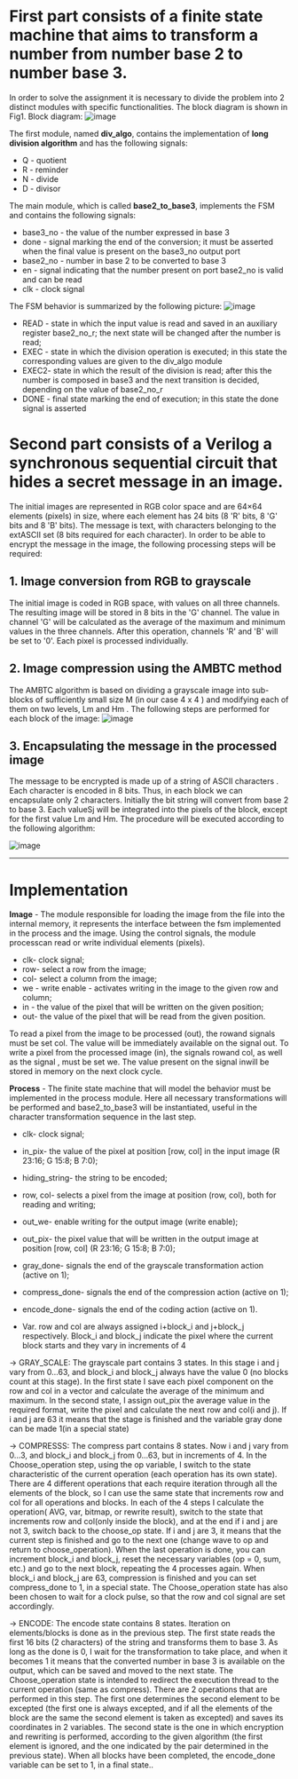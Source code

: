 # First part consists of a finite state machine that aims to transform a number from number base 2 to number base 3.
In order to solve the assignment it is necessary to divide the problem into 2 distinct modules with specific functionalities. The block diagram is shown in Fig1. Block diagram:
![image](https://github.com/adrianvirlan200/IC-design-for-Steganography/assets/74298808/8dec10a8-78d4-412b-aeba-c93e817e9913)

The first module, named **div_algo**, contains the implementation of **long division algorithm** and has the following signals: 
* Q - quotient
* R - reminder
* N - divide
* D - divisor

The main module, which is called **base2_to_base3**, implements the FSM and contains the following signals:
* base3_no - the value of the number expressed in base 3
* done - signal marking the end of the conversion; it must be asserted when the final value is present on the base3_no output port
* base2_no - number in base 2 to be converted to base 3
* en - signal indicating that the number present on port base2_no is valid and can be read
* clk - clock signal
  
The FSM behavior is summarized by the following picture:
  ![image](https://github.com/adrianvirlan200/IC-design-for-Steganography/assets/74298808/97da4249-2f96-43cf-a589-9bddbbcbe37c)
  
* READ - state in which the input value is read and saved in an auxiliary register base2_no_r; the next state will be changed after the number is read;
* EXEC - state in which the division operation is executed; in this state the corresponding values are given to the div_algo module
* EXEC2- state in which the result of the division is read; after this the number is composed in base3 and the next transition is decided, depending on the value of base2_no_r
* DONE - final state marking the end of execution; in this state the done signal is asserted


# Second part consists of a Verilog a synchronous sequential circuit that hides a secret message in an image.
The initial images are represented in RGB color space and are 64×64 elements (pixels) in size, where each element has 24 bits (8 'R' bits, 8 'G' bits and 8 'B' bits). The message is text, with characters belonging to the extASCII set (8 bits required for each character). In order to be able to encrypt the message in the image, the following processing steps will be required:
## 1. Image conversion from RGB to grayscale
The initial image is coded in RGB space, with values on all three channels. The resulting image will be stored in 8 bits in the 'G' channel. The value in channel 'G' will be calculated as the average of the maximum and minimum values in the three channels. After this operation, channels 'R' and 'B' will be set to '0'. Each pixel is processed individually.

## 2. Image compression using the AMBTC method
The AMBTC algorithm is based on dividing a grayscale image into sub-blocks of sufficiently small size M (in our case 4 x 4 ) and modifying each of them on two levels, Lm and Hm . The following steps are performed for each block of the image:
![image](https://github.com/adrianvirlan200/IC-design-for-Steganography/assets/74298808/2745e3ea-9951-4822-8132-7c525f1bbf76)

## 3. Encapsulating the message in the processed image
The message to be encrypted is made up of a string of ASCII characters . Each character is encoded in 8 bits. Thus, in each block we can encapsulate only 2 characters. Initially the bit string will convert from base 2 to base 3. Each valueSj
will be integrated into the pixels of the block, except for the first value Lm and Hm. The procedure will be executed according to the following algorithm:

![image](https://github.com/adrianvirlan200/IC-design-for-Steganography/assets/74298808/95242310-7567-49ce-b7e5-91f272b42b0e)
_______________________________________________________________________________________________________________________________________________________________________________________________________
# Implementation
**Image** - The module responsible for loading the image from the file into the internal memory, it represents the interface between the fsm implemented in the process and the image. Using the control signals, the module processcan read or write individual elements (pixels).
* clk- clock signal;
* row- select a row from the image;
* col- select a column from the image;
* we - write enable - activates writing in the image to the given row and column;
* in - the value of the pixel that will be written on the given position;
* out- the value of the pixel that will be read from the given position.
  
To read a pixel from the image to be processed (out), the rowand signals must be set col. The value will be immediately available on the signal out.
To write a pixel from the processed image (in), the signals rowand col, as well as the signal , must be set we. The value present on the signal inwill be stored in memory on the next clock cycle.

**Process** - The finite state machine that will model the behavior must be implemented in the process module. Here all necessary transformations will be performed and base2_to_base3 will be instantiated, useful in the character transformation sequence in the last step.
* clk- clock signal;
* in_pix- the value of the pixel at position [row, col] in the input image (R 23:16; G 15:8; B 7:0);
* hiding_string- the string to be encoded;
* row, col- selects a pixel from the image at position (row, col), both for reading and writing;
* out_we- enable writing for the output image (write enable);
* out_pix- the pixel value that will be written in the output image at position [row, col] (R 23:16; G 15:8; B 7:0);
* gray_done- signals the end of the grayscale transformation action (active on 1);
* compress_done- signals the end of the compression action (active on 1);
* encode_done- signals the end of the coding action (active on 1).

* Var. row and col are always assigned i+block_i and j+block_j respectively.
Block_i and block_j indicate the pixel where the current block starts and they vary in increments of 4
 
-> GRAY_SCALE:
	The grayscale part contains 3 states. In this stage i and j vary from 0...63, and block_i and block_j always have the value 0 (no blocks count at this stage). In the first state I save each pixel component on the row and col in a vector and calculate the average of the minimum and maximum.
	In the second state, I assign out_pix the average value in the required format, write the pixel and calculate the next row and col(i and j). If i and j are 63 it means that the stage is finished and the variable gray done can be made 1(in a special state)
 
-> COMPRESSS:
The compress part contains 8 states. Now i and j vary from 0...3, and block_i and block_j from 0...63, but in increments of 4.
In the Choose_operation step, using the op variable, I switch to the state characteristic of the current operation (each operation has its own state). There are 4 different operations that each require iteration through all the elements of the block, so I can use the same state that increments row and col for all operations and blocks.
In each of the 4 steps I calculate the operation( AVG, var, bitmap, or rewrite result), switch to the state that increments row and col(only inside the block), and at the end if i and j are not 3, switch back to the choose_op state. If i and j are 3, it means that the current step is finished and go to the next one (change wave to op and return to choose_operation).
When the last operation is done, you can increment block_i and block_j, reset the necessary variables (op = 0, sum, etc.) and go to the next block, repeating the 4 processes again.
When block_i and block_j are 63, compression is finished and you can set compress_done to 1, in a special state.
The Choose_operation state has also been chosen to wait for a clock pulse, so that the row and col signal are set accordingly.

-> ENCODE:
The encode state contains 8 states. Iteration on elements/blocks is done as in the previous step. 
The first state reads the first 16 bits (2 characters) of the string and transforms them to base 3. As long as the done is 0, I wait for the transformation to take place, and when it becomes 1 it means that the converted number in base 3 is available on the output, which can be saved and moved to the next state.
The Choose_operation state is intended to redirect the execution thread to the current operation (same as compress). 
There are 2 operations that are performed in this step. The first one determines the second element to be excepted (the first one is always excepted, and if all the elements of the block are the same the second element is taken as excepted) and saves its coordinates in 2 variables. The second state is the one in which encryption and rewriting is performed, according to the given algorithm (the first element is ignored, and the one indicated by the pair determined in the previous state). 
When all blocks have been completed, the encode_done variable can be set to 1, in a final state..
